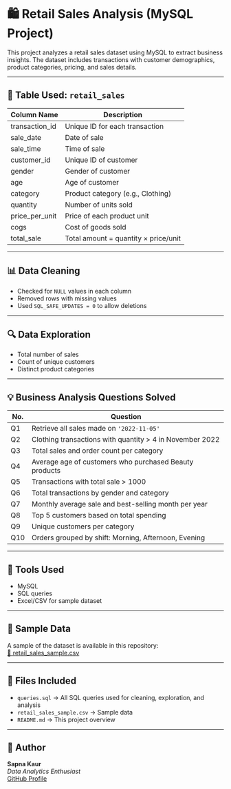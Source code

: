 # 🛍️ Retail Sales Analysis (MySQL Project)

This project analyzes a retail sales dataset using MySQL to extract business insights. The dataset includes transactions with customer demographics, product categories, pricing, and sales details.

---

## 📂 Table Used: `retail_sales`

| Column Name      | Description                          |
|------------------|--------------------------------------|
| transaction_id   | Unique ID for each transaction       |
| sale_date        | Date of sale                         |
| sale_time        | Time of sale                         |
| customer_id      | Unique ID of customer                |
| gender           | Gender of customer                   |
| age              | Age of customer                      |
| category         | Product category (e.g., Clothing)    |
| quantity         | Number of units sold                 |
| price_per_unit   | Price of each product unit           |
| cogs             | Cost of goods sold                   |
| total_sale       | Total amount = quantity × price/unit |

---

## 📊 Data Cleaning

- Checked for `NULL` values in each column
- Removed rows with missing values
- Used `SQL_SAFE_UPDATES = 0` to allow deletions

---

## 🔍 Data Exploration

- Total number of sales
- Count of unique customers
- Distinct product categories

---

## 💡 Business Analysis Questions Solved

| No. | Question |
|-----|----------|
| Q1  | Retrieve all sales made on `'2022-11-05'` |
| Q2  | Clothing transactions with quantity > 4 in November 2022 |
| Q3  | Total sales and order count per category |
| Q4  | Average age of customers who purchased Beauty products |
| Q5  | Transactions with total sale > 1000 |
| Q6  | Total transactions by gender and category |
| Q7  | Monthly average sale and best-selling month per year |
| Q8  | Top 5 customers based on total spending |
| Q9  | Unique customers per category |
| Q10 | Orders grouped by shift: Morning, Afternoon, Evening |

---

## 🧪 Tools Used

- MySQL
- SQL queries
- Excel/CSV for sample dataset

---

## 📂 Sample Data

A sample of the dataset is available in this repository:  
[📎 retail_sales_sample.csv](retail_sales_sample.csv)

---

## 📁 Files Included

- `queries.sql` → All SQL queries used for cleaning, exploration, and analysis  
- `retail_sales_sample.csv` → Sample data  
- `README.md` → This project overview

---

## 📎 Author

**Sapna Kaur**  
_Data Analytics Enthusiast_  
[GitHub Profile](https://github.com/sapnakaur4/Retail-sales-Analysis)


